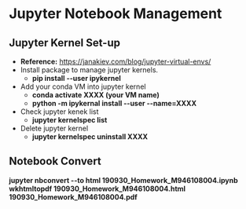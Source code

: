 # Jupyter Notebook Management

## Jupyter Kernel Set-up
* **Reference:** https://janakiev.com/blog/jupyter-virtual-envs/
* Install package to manage jupyter kernels.
  * **pip install --user ipykernel**
* Add your conda VM into jupyter kernel
  * **conda activate XXXX (your VM name)**
  * **python -m ipykernal install --user --name=XXXX**
* Check jupyter kenek list
  * **jupyter kernelspec list**
* Delete jupyter kernel
  * **jupyter kernelspec uninstall XXXX**
    
## Notebook Convert
**jupyter nbconvert --to html 190930_Homework_M946108004.ipynb**
**wkhtmltopdf 190930_Homework_M946108004.html 190930_Homework_M946108004.pdf**